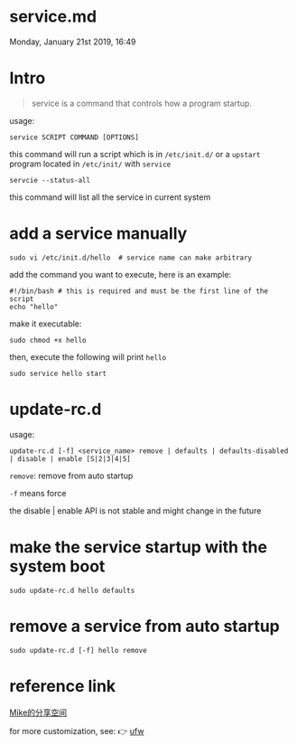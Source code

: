 # service.md
Monday, January 21st 2019, 16:49

# Intro

> service is a command that controls how a program startup.

usage:

```shell
service SCRIPT COMMAND [OPTIONS]
```

this command will run a script which is in `/etc/init.d/` or a `upstart` program located in `/etc/init/` with `service`

```shell
servcie --status-all
```

this command will list all the service in current system

# add a service manually

```shell
sudo vi /etc/init.d/hello  # service name can make arbitrary
```

add the command you want to execute, here is an example:

```shell
#!/bin/bash # this is required and must be the first line of the script
echo "hello"
```

make it executable:

```shell
sudo chmod +x hello
```

then, execute the following will print `hello`

```shell
sudo service hello start
```

# update-rc.d

usage:

```shell
update-rc.d [-f] <service_name> remove | defaults | defaults-disabled | disable | enable [S|2|3|4|5]
```
`remove`: remove from auto startup

`-f` means force

the disable | enable API is not stable and might change in the future

# make the service startup with the system boot

```shell
sudo update-rc.d hello defaults
```

# remove a service from auto startup

```shell
sudo update-rc.d [-f] hello remove
```

# reference link

[Mike的分享空间](http://www.mikewootc.com/wiki/linux/usage/ubuntu_service_usage.html)

for more customization, see: :point_right: [ufw](../assets/ufw)
